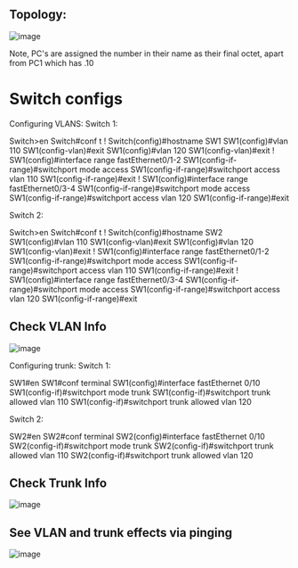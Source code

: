 ## Topology:

![image](https://github.com/zebra-spots/Write-ups/assets/88425510/e12f5cfb-bef0-442c-8f58-1ca5a299628e)

Note, PC's are assigned the number in their name as their final octet, apart from PC1 which has .10



# Switch configs



Configuring VLANS:
Switch 1:

Switch>en
Switch#conf t
!
Switch(config)#hostname SW1
SW1(config)#vlan 110
SW1(config-vlan)#exit
SW1(config)#vlan 120
SW1(config-vlan)#exit
!
SW1(config)#interface range fastEthernet0/1-2
SW1(config-if-range)#switchport mode access 
SW1(config-if-range)#switchport access vlan 110
SW1(config-if-range)#exit
!
SW1(config)#interface range fastEthernet0/3-4
SW1(config-if-range)#switchport mode access 
SW1(config-if-range)#switchport access vlan 120
SW1(config-if-range)#exit

Switch 2:

Switch>en
Switch#conf t
!
Switch(config)#hostname SW2
SW1(config)#vlan 110
SW1(config-vlan)#exit
SW1(config)#vlan 120
SW1(config-vlan)#exit
!
SW1(config)#interface range fastEthernet0/1-2
SW1(config-if-range)#switchport mode access 
SW1(config-if-range)#switchport access vlan 110
SW1(config-if-range)#exit
!
SW1(config)#interface range fastEthernet0/3-4
SW1(config-if-range)#switchport mode access 
SW1(config-if-range)#switchport access vlan 120
SW1(config-if-range)#exit



## Check VLAN Info

![image](https://github.com/zebra-spots/Write-ups/assets/88425510/b8d56191-bed8-4f0f-aca6-e6ff52abe133)



Configuring trunk:
Switch 1:

SW1#en
SW1#conf terminal 
SW1(config)#interface fastEthernet 0/10
SW1(config-if)#switchport mode trunk 
SW1(config-if)#switchport trunk allowed vlan 110
SW1(config-if)#switchport trunk allowed vlan 120

Switch 2:

SW2#en
SW2#conf terminal 
SW2(config)#interface fastEthernet 0/10
SW2(config-if)#switchport mode trunk 
SW2(config-if)#switchport trunk allowed vlan 110
SW2(config-if)#switchport trunk allowed vlan 120



## Check Trunk Info

![image](https://github.com/zebra-spots/Write-ups/assets/88425510/3808c511-a56f-411f-8d4d-555565cb8ae3)



## See VLAN and trunk effects via pinging

![image](https://github.com/zebra-spots/Write-ups/assets/88425510/c51f5d80-6224-4420-8cd8-fa2079128df3)


